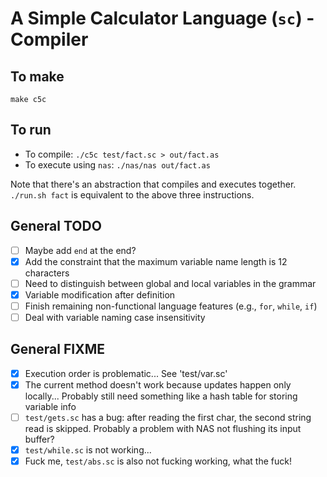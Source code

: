 # A Simple Calculator Language (`sc`) - Compiler

## To make

`make c5c`

## To run

- To compile: `./c5c test/fact.sc > out/fact.as`
- To execute using `nas`: `./nas/nas out/fact.as`

Note that there's an abstraction that compiles and executes together. `./run.sh fact` is equivalent to the above three instructions.

## General TODO

- [ ] Maybe add `end` at the end?
- [x] Add the constraint that the maximum variable name length is 12 characters
- [ ] Need to distinguish between global and local variables in the grammar
- [x] Variable modification after definition
- [ ] Finish remaining non-functional language features (e.g., `for`, `while`, `if`)
- [ ] Deal with variable naming case insensitivity

## General FIXME

- [x] Execution order is problematic... See 'test/var.sc'
- [x] The current method doesn't work because updates happen only locally... Probably still need something like a hash table for storing variable info
- [ ] `test/gets.sc` has a bug: after reading the first char, the second string read is skipped. Probably a problem with NAS not flushing its input buffer?
- [x] `test/while.sc` is not working...
- [x] Fuck me, `test/abs.sc` is also not fucking working, what the fuck!
